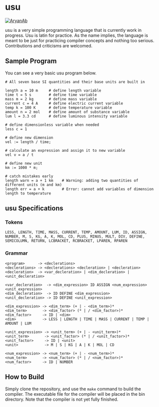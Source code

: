 # usu

[![AryanAb](https://circleci.com/gh/AryanAb/usu.svg?style=shield)](https://app.circleci.com/pipelines/github/AryanAb/usu?filter=all)

usu is a very simple programming language that is currently work in progress. Usu is latin for practice. As the name implies, the language is meant to be just for practicing compiler concepts and nothing too serious. Contributions and criticisms are welcomed.

## Sample Program

You can see a very basic usu program below.

```
# All seven base SI quantities and their base units are built in

length a = 10 m     # define length variable
time t = 5 s        # define time variable
mass m = 2 kg       # define mass variable
current c = 4 A     # define electric current variable 
temp k = 100 K      # define temperature variable
amount n = 2 mol    # define amount of substance variable
lum l = 3.3 cd      # define luminous intensity variable

# define dimensionless variable when needed
less c = 1

# define new dimension
vel := length / time;

# calculate an expression and assign it to new variable
vel v = a / t

# define new unit
km := 1000 * m;

# catch mistakes early
length warn = a + 1 km    # Warning: adding two quantities of different units (m and km)
length err = a + k        # Error: cannot add variables of dimension length to temperature
```


## usu Specifications

### Tokens

```
LESS, LENGTH, TIME, MASS, CURRENT, TEMP, AMOUNT, LUM, ID, ASSIGN, NUMBER, M, S, KG, A, K, MOL, CD, PLUS, MINUS, MULT, DIV, DEFINE, SEMICOLUMN, RETURN, LCBRACKET, RCBRACKET, LPAREN, RPAREN
```

### Grammar

```
<program>      -> <declerations>
<declerations> -> <declerations> <decleration> | <decleration>
<decleration>  -> <var_decleration> | <dim_decleration> | <unit_decleration>

<var_decleration>  -> <dim_expression> ID ASSIGN <num_expression> <unit_expression>
<dim_decleration>  -> ID DEFINE <dim_expression>
<unit_decleration> -> ID DEFINE <unit_expression>

<dim_expression> -> <dim_term> (+ | - <dim_term>)*
<dim_term>       -> <dim_factor> (* | / <dim_factor>)*
<dim_factor>     -> ID | <dim>
<dim>            -> LESS | LENGTH | TIME | MASS | CURRENT | TEMP | AMOUNT | LUM

<unit_expression> -> <unit_term> (+ | - <unit_term>)*
<unit_term>       -> <unit_factor> (* | / <unit_factor>)*
<unit_factor>     -> ID | <unit>
<unit>            -> M | S | KG | A | K | MOL | CD

<num_expression> -> <num_term> (+ | - <num_term>)*
<num_term>       -> <num_factor> (* | / <num_factor>)*
<num_factor>     -> ID | NUMBER
```

## How to Build

Simply clone the repository, and use the `make` command to build the compiler. The executable file for the compiler will be placed in the bin directory. Note that the compiler is not yet fully finished.
